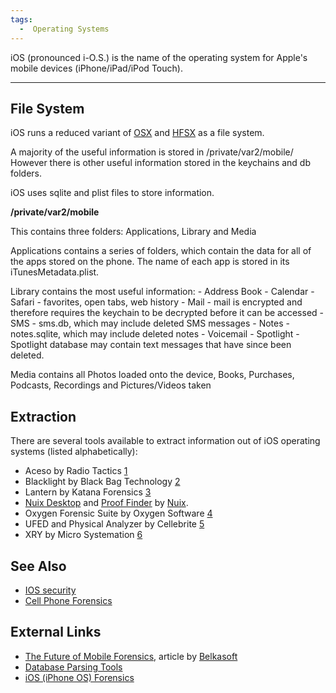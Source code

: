 ```yaml
---
tags:
  -  Operating Systems
---
```

iOS (pronounced i-O.S.) is the name of the operating system for Apple's
mobile devices (iPhone/iPad/iPod Touch).

------------------------------------------------------------------------

## File System

iOS runs a reduced variant of [OSX](mac_os_x.md) and
[HFSX](hfs.md) as a file system.

A majority of the useful information is stored in /private/var2/mobile/
However there is other useful information stored in the keychains and db
folders.

iOS uses sqlite and plist files to store information.

**/private/var2/mobile**

This contains three folders: Applications, Library and Media

Applications contains a series of folders, which contain the data for
all of the apps stored on the phone. The name of each app is stored in
its iTunesMetadata.plist.

Library contains the most useful information: - Address Book -
Calendar - Safari - favorites, open tabs, web history - Mail - mail is
encrypted and therefore requires the keychain to be decrypted before it
can be accessed - SMS - sms.db, which may include deleted SMS messages -
Notes - notes.sqlite, which may include deleted notes - Voicemail -
Spotlight - Spotlight database may contain text messages that have since
been deleted.

Media contains all Photos loaded onto the device, Books, Purchases,
Podcasts, Recordings and Pictures/Videos taken

## Extraction

There are several tools available to extract information out of iOS
operating systems (listed alphabetically):

- Aceso by Radio Tactics
  [1](http://www.radio-tactics.com/products/law/aceso-kiosk)
- Blacklight by Black Bag Technology [2](https://www.blackbagtech.com/)
- Lantern by Katana Forensics [3](http://katanaforensics.com/)
- [Nuix Desktop](nuix_desktop.md) and [Proof
  Finder](proof_finder.md) by [Nuix](Nuix "wikilink").
- Oxygen Forensic Suite by Oxygen Software
  [4](http://www.oxygen-forensic.com/en/)
- UFED and Physical Analyzer by Cellebrite
  [5](http://www.cellebrite.com/)
- XRY by Micro Systemation [6](http://www.msab.com/)

## See Also

- [IOS security](ios_security.md)
- [Cell Phone Forensics](cell_phone_forensics.md)

## External Links

- [The Future of Mobile
  Forensics](http://belkasoft.com/en/future-of-mobile-forensics),
  article by [Belkasoft](belkasoft.md)
- [Database Parsing
  Tools](http://linuxsleuthing.blogspot.com/2011/05/iphone-forensics-tools.html)
- [iOS (iPhone OS)
  Forensics](http://www.systoolsgroup.com/forensics/sqlite/ios.html)

